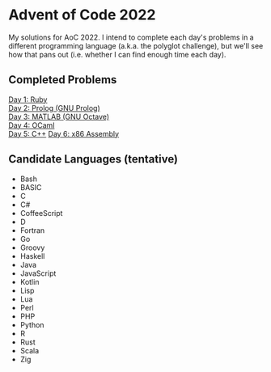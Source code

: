 # Advent of Code 2022

My solutions for AoC 2022. I intend to complete each day's problems in a different programming language (a.k.a. the
polyglot challenge), but we'll see how that pans out (i.e. whether I can find enough time each day).

## Completed Problems

[Day 1: Ruby](./day1_ruby)  
[Day 2: Prolog (GNU Prolog)](./day2_prolog)  
[Day 3: MATLAB (GNU Octave)](./day3_octave)  
[Day 4: OCaml](./day4_ocaml)  
[Day 5: C++](./day5_cpp)
[Day 6: x86 Assembly](./day6_x86)

## Candidate Languages (tentative)

- Bash
- BASIC
- C
- C#
- CoffeeScript
- D
- Fortran
- Go
- Groovy
- Haskell
- Java
- JavaScript
- Kotlin
- Lisp
- Lua
- Perl
- PHP
- Python
- R
- Rust
- Scala
- Zig
